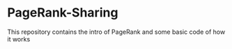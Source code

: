 # PageRank-Sharing
This repository contains the intro of PageRank and some basic code of how it works
